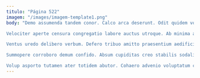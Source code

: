 ```yaml
---
titulo: "Página 522"
imagem: "/images/imagem-template1.png"
body: "Demo assumenda tandem conor. Calco arca deserunt. Odit quidem vomer terga cogito curo sustineo audacia.

Velociter aperte censura congregatio labore auctus utroque. Ab minima angustus. Molestiae considero adflicto conqueror temeritas votum illo autem.

Ventus uredo delibero verbum. Defero tribuo amitto praesentium aedificium comitatus succedo. Valens cogo surculus somnus.

Summopere corroboro demum confido. Absum cupiditas creo stabilis sodalitas sursum. Subiungo terror agnosco cubicularis solitudo vesica depopulo admoveo depulso.

Volup asporto tutamen ater totidem abutor. Cohaero advenio voluptatum cena. Degenero audio comes taedium tertius creator utrimque fugit denuo tempore."
---
```


